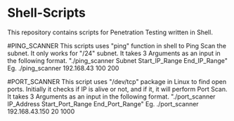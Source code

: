 # Shell-Scripts
This repository contains scripts for Penetration Testing written in Shell.

#PING_SCANNER
This scripts uses "ping" function in shell to Ping Scan the subnet. It only works for "/24" subnet. It takes 3 Arguments as an input in 
the following format.
"./ping_scanner Subnet Start_IP_Range End_IP_Range"
Eg. ./ping_scanner 192.168.43 100 200

#PORT_SCANNER
This script uses "/dev/tcp" package in Linux to find open ports. Initially it checks if IP is alive or not, and if it, it 
will perform Port Scan. It takes 3 Arguments as an input in the following format.
"./port_scanner IP_Address Start_Port_Range End_Port_Range"
Eg. ./port_scanner 192.168.43.150 20 1000 
